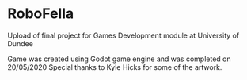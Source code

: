 # RoboFella
Upload of final project for Games Development module at University of Dundee

Game was created using Godot game engine and was completed on 20/05/2020
Special thanks to Kyle Hicks for some of the artwork.
